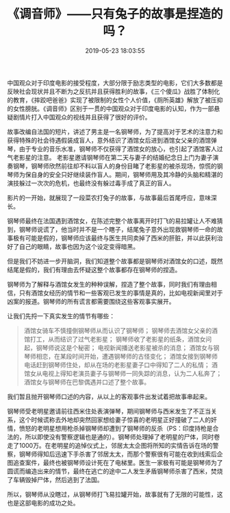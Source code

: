 ﻿---
title: 《调音师》——只有兔子的故事是捏造的吗？
date: 2019-05-23 18:03:55
tags:
- 调音师
- 影评
categories:
- 书影音
---

中国观众对于印度电影的接受程度，大部分限于励志类型的电影，它们大多数都是反映社会现状并且不断为之反抗并且获得胜利的故事，《三个傻瓜》战胜了体制化的教育，《摔跤吧爸爸》实现了被限制的女性个人价值，《厕所英雄》解放了被压抑的女性膀胱。《调音师》区别于一贯的中国观众对于印度电影的认知，作为一部悬疑剧情片打入中国观众的视线并且获得了很好的评价。

故事改编自法国的短片，讲述了男主是一名钢琴师，为了提高对于艺术的注意力和获得特殊的社会待遇假装成盲人，意外结识了酒馆女后进到酒馆女父亲的酒馆弹琴，由于专业的音乐水准，钢琴师不仅获得了酒馆女的放心，也引起了酒馆客人过气老影星的注意。 老影星邀请钢琴师在第二天与妻子的结婚纪念日上门为妻子演奏钢琴，钢琴师欣然前往却不料以盲人的身份目睹了老影星的被杀现场，惊慌的钢琴师为保自身的安全只好继续装作盲人。期间，钢琴师用及其冷静的头脑和精湛的演技躲过一次次的危机，也最终没有躲过毒手成了真正的盲人。

影片的一开始，就展现了一段菜农打兔子的故事，与故事最后首尾呼应，意味深长。

钢琴师最终在法国遇到酒馆女，在陈述完整个故事离开时打飞的易拉罐让人不难猜到，钢琴师说谎了，他当时并不是一个瞎子，结尾兔子意外出现救钢琴师一命的故事极有可能是假的，钢琴师应该最终与医生共同卖掉了西米的肝脏，并以此获利治好了自己的眼睛，故事也因为这个设定变得暗黑。

但是我们不妨进一步开脑洞，我们知道整个故事都是钢琴师对酒馆女的口述，既然结尾是假的，我们有理由去怀疑这整个故事都存在钢琴师的捏造。

钢琴师为了解释与酒馆女发生的种种误解，捏造了整个故事，同时我们有理由相信，只有酒馆女经历的情节和一些客观已发生的事情是真的，比如电视新闻里对于凶案的报道。钢琴师的所有谎言都需要围绕这些客观事实展开。

让我们先捋一下真实发生的情节有哪些：
>酒馆女骑车不慎撞倒钢琴师从而认识了钢琴师；
钢琴师去酒馆女父亲的酒馆打工，从而结识了过气老影星；
钢琴师收了老影星的纸条，酒馆女问起，钢琴师说这是个秘密；
电视新闻播送老影星被杀的消息；
酒馆女与钢琴师相恋，在某段时间开始，遭遇钢琴师的古怪变化；
酒馆女接到钢琴师电话赶到钢琴师住处，却从在场的老影星妻子口中得知了二人的私情；
酒馆女从电视上得知老演员妻子与钢琴师一同失踪的消息，认为二人私奔了；
酒馆女与钢琴师在巴黎偶遇并口述了整个故事。

我们暂且抛开钢琴师口述的内容，从以上的客观事件出发试着把故事串起来。

钢琴师受老明星邀请前往西米住处表演弹琴，期间钢琴师与西米发生了不正当关系，这个时候谎称去外地却突然回家想给妻子惊喜的老明星正好撞破了二人的奸情，愤怒的老明星想用枪杀掉钢琴师却遭到了钢琴师的反杀（PS：印度持枪是合法的，所以即使没有警察逻辑也是通的）。钢琴师处理掉了老明星的尸体，同时卷走了1000万。在老明星的追悼仪式上，邻居太太企图将所知的实情告诉在场的警察，钢琴师得知后迅速下手杀害了邻居太太，而那个警察很有可能在收到线索后企图追查案件，最终也被钢琴师设计死在了电梯里。医生一家极有可能是钢琴师为了圆谎而编造出来的情节，最终在逃亡的途中二人发生矛盾钢琴师杀害了西米，焚烧了车辆毁掉尸体，然后逃到了法国。

所以，钢琴师从没瞎过，从钢琴师打飞易拉罐开始，故事就有了无限的可能性，这也是这部电影的成功之处。
